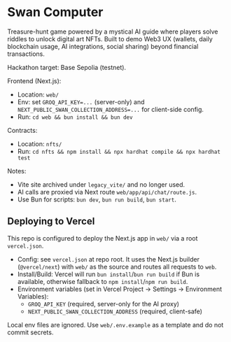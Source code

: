 # Swan Computer

Treasure-hunt game powered by a mystical AI guide where players solve riddles to unlock digital art NFTs. Built to demo Web3 UX (wallets, daily blockchain usage, AI integrations, social sharing) beyond financial transactions.

Hackathon target: Base Sepolia (testnet).

Frontend (Next.js):
- Location: `web/`
- Env: set `GROQ_API_KEY=...` (server-only) and `NEXT_PUBLIC_SWAN_COLLECTION_ADDRESS=...` for client-side config.
- Run: `cd web && bun install && bun dev`

Contracts:
- Location: `nfts/`
- Run: `cd nfts && npm install && npx hardhat compile && npx hardhat test`

Notes:
- Vite site archived under `legacy_vite/` and no longer used.
- AI calls are proxied via Next route `web/app/api/chat/route.js`.
- Use Bun for scripts: `bun dev`, `bun run build`, `bun start`.

## Deploying to Vercel

This repo is configured to deploy the Next.js app in `web/` via a root `vercel.json`.

- Config: see `vercel.json` at repo root. It uses the Next.js builder (`@vercel/next`) with `web/` as the source and routes all requests to `web`.
- Install/Build: Vercel will run `bun install`/`bun run build` if Bun is available, otherwise fallback to `npm install`/`npm run build`.
- Environment variables (set in Vercel Project → Settings → Environment Variables):
  - `GROQ_API_KEY` (required, server-only for the AI proxy)
  - `NEXT_PUBLIC_SWAN_COLLECTION_ADDRESS` (required, client-safe)

Local env files are ignored. Use `web/.env.example` as a template and do not commit secrets.
